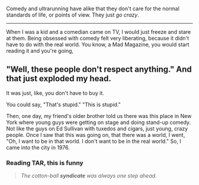 ﻿Comedy and ultrarunning have alike that they don't care for the normal standards of life, or points of view. They just _go crazy_.

______

When I was a kid and a comedian came on TV, I would just freeze and stare at them. Being obsessed with comedy felt very liberating, because it didn't have to do with the real world. You know, a Mad Magazine, you would start reading it and you're going, 

## "Well, these people don't respect anything." And that just exploded my head. 

It was just, like, you don't have to buy it. 

You could say, "That's stupid." "This is stupid." 

Then, one day, my friend's older brother told us there was this place in New York where young guys were getting on stage and doing stand-up comedy. Not like the guys on Ed Sullivan with tuxedos and cigars, just young, crazy people. Once I saw that this was going on, that there was a world, I went, "Oh, I want to be in that world. I don't want to be in the real world." So, I came into the city in 1976.

### Reading TAR, this is funny

> _The cotton-ball **syndicate** was always one step ahead._

